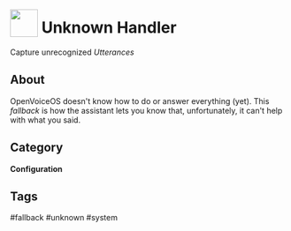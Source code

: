 # <img src='https://raw.githack.com/FortAwesome/Font-Awesome/master/svgs/solid/question.svg' card_color='#22a7f0' width='50' height='50' style='vertical-align:bottom'/> Unknown Handler
Capture unrecognized _Utterances_

## About
OpenVoiceOS doesn't know how to do or answer everything (yet).  This _fallback_ is how the assistant lets you know that, unfortunately, it can't help with what you said.


## Category
**Configuration**

## Tags
#fallback
#unknown
#system
